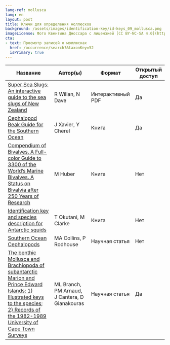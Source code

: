 ```yaml
---
lang-ref: mollusca
lang: en
layout: post
title: Ключи для определения моллюсков
background: /assets/images/identification-key/id-keys_09_mollusca.png
imageLicense: Фото Квентина Джоссара с лицензией [CC BY-NC-SA 4.0](https://creativecommons.org/licenses/by-nc-sa/4.0/).
cta:
- text: Просмотр записей о моллюсках
  href: /occurrence/search?&taxonKey=52
  isPrimary: true
---
```


Название | Автор(ы) | Формат | Открытый доступ |
-- | -- | -- | -- |
[Super Sea Slugs: An interactive guide to the sea slugs of New Zealand](https://niwa.co.nz/sites/niwa.co.nz/files/Super%20Sea%20Slugs_Version%201_2020.pdf) | R Willan, N Dave | Интерактивный PDF | Да | 
[Cephalopod Beak Guide for the Southern Ocean](https://nora.nerc.ac.uk/id/eprint/13035/8/2009_Xavier%20Cherel_beak%20guide%20corrected%2022SET2017.pdf) | J Xavier, Y Cherel | Книга | Да | 
[Compendium  of Bivalves. A Full-color Guide to 3300 of the World’s Marine Bivalves. A Status on Bivalvia after 250 Years of Research](https://www.worldcat.org/title/compendium-of-bivalves-a-full-color-guide-to-3300-of-the-worlds-marine-bivalves-a-status-on-bivalvia-after-250-years-of-research/oclc/731313229&referer=brief_results) | M Huber | Книга | Нет | 
[Identification key and species description for Antarctic squids](https://www.worldcat.org/title/identification-key-and-species-description-for-antarctic-squids/oclc/13592347&referer=brief_results) | T Okutani, M Clarke | Книга | Нет | 
[Southern Ocean Cephalopods](https://www.sciencedirect.com/science/article/pii/S0065288105500038) | MA Collins, P Rodhouse | Научная статья | Нет | 
[The  benthic Mollusca and Brachiopoda of subantarctic Marion and Prince  Edward Islands: 1) Illustrated keys to the species; 2) Records of the  1982-1989 University of Cape Town Surveys](https://nextcloud.bebif.be/s/G4gg9LqMWnr2xca) | ML Branch, PM Arnaud, J Cantera, D Gianakouras | Научная статья | Да | 
